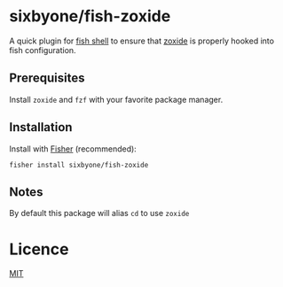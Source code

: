 # sixbyone/fish-zoxide

A quick plugin for [fish shell](https://fishshell.com) to ensure that
[zoxide](https://github.com/ajeetdsouza/zoxide) is properly hooked into fish
configuration.

## Prerequisites

Install `zoxide` and `fzf` with your favorite package manager.

## Installation

Install with [Fisher](https://github.com/jorgebucaran/fisher) (recommended):

```fish
fisher install sixbyone/fish-zoxide
```

## Notes

By default this package will alias `cd` to use `zoxide`

# Licence

[MIT](./LICENSE.MD)
